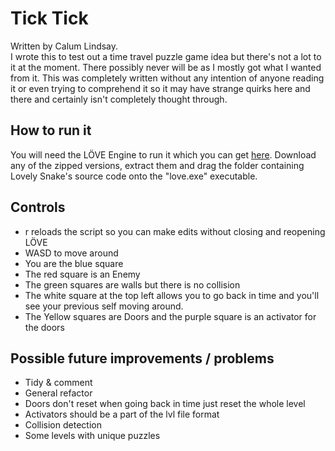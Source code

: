 # Tick Tick
Written by Calum Lindsay.  
 I wrote this to test out a time travel puzzle game idea but there's not a lot to it at the moment. There possibly never will be as I mostly got what I wanted from it. This was completely written without any intention of anyone reading it or even trying to comprehend it so it may have strange quirks here and there and certainly isn't completely thought through.

## How to run it
You will need the LÖVE Engine to run it which you can get [here](https://love2d.org "LÖVE 2D's Homepage"). Download any of the zipped versions, extract them and drag the folder containing Lovely Snake's source code onto the "love.exe" executable.

## Controls
- r reloads the script so you can make edits without closing and reopening LÖVE
- WASD to move around
- You are the blue square
- The red square is an Enemy
- The green squares are walls but there is no collision
- The white square at the top left allows you to go back in time and you'll see your previous self moving around.
- The Yellow squares are Doors and the purple square is an activator for the doors

## Possible future improvements / problems
- Tidy & comment
- General refactor 
- Doors don't reset when going back in time just reset the whole level
- Activators should be a part of the lvl file format
- Collision detection
- Some levels with unique puzzles